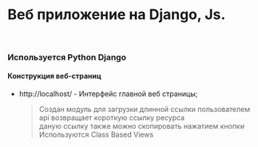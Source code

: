 # Веб приложение на Django, Js.
<br>

### Используется Python Django

#### Конструкция веб-страниц
* http://localhost/ - Интерфейс главной веб страницы;
    > Создан модуль для загрузки длинной ссылки пользователем<br>
    > api возвращает короткую ссылку ресурса<br>
    > даную ссылку также можно скопировать нажатием кнопки<br>
    > Используются Class Based Views<br>